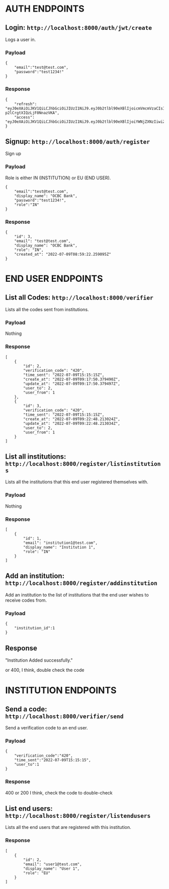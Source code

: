 # AUTH ENDPOINTS

## Login: `http://localhost:8000/auth/jwt/create`

Logs a user in.

### Payload

```
{
    "email":"test@test.com",
    "password":"test1234!"
}
```

### Response

```
{
    "refresh": "eyJ0eXAiOiJKV1QiLCJhbGciOiJIUzI1NiJ9.eyJ0b2tlbl90eXBlIjoicmVmcmVzaCIsImV4cCI6MTY1NzQ0MDY2MiwianRpIjoiOWUwZjAwOWY4Y2QxNDEyZDk0MmQxNWI0Yzg1ODFlN2EiLCJ1c2VyX2lkIjo2fQ.JeCzttgiSQdB84Z_Fhw8-p2lCrgtXIQzLjF0NnazVKA",
    "access": "eyJ0eXAiOiJKV1QiLCJhbGciOiJIUzI1NiJ9.eyJ0b2tlbl90eXBlIjoiYWNjZXNzIiwiZXhwIjoxNjU3MzU0NTYyLCJqdGkiOiI0NjNlNjNlMDIyNGM0MzM0OWNkNzI4MDdlMDc1ZDE0MSIsInVzZXJfaWQiOjZ9.rEoohBTZuvXwObYiz3paX0u4Io90aKaQGxIwz7ICzuA"
}
```


## Signup:  `http://localhost:8000/auth/register`

Sign up

### Payload

Role is either IN (INSTITUTION) or EU (END USER).

```
{
    "email":"test@test.com",
    "display_name": "OCBC Bank",
    "password":"test1234!",
    "role":"IN"
}
```

### Response

```
{
    "id": 3,
    "email": "test@test.com",
    "display_name": "OCBC Bank",
    "role": "IN",
    "created_at": "2022-07-09T08:59:22.259095Z"
}
```



# END USER ENDPOINTS

## List all Codes:  `http://localhost:8000/verifier`

Lists all the codes sent from institutions.

### Payload

Nothing

### Response

```
[
    {
        "id": 2,
        "verification_code": "420",
        "time_sent": "2022-07-09T15:15:15Z",
        "create_at": "2022-07-09T09:17:50.379490Z",
        "update_at": "2022-07-09T09:17:50.379497Z",
        "user_to": 2,
        "user_from": 1
    },
    {
        "id": 3,
        "verification_code": "420",
        "time_sent": "2022-07-09T15:15:15Z",
        "create_at": "2022-07-09T09:22:48.213024Z",
        "update_at": "2022-07-09T09:22:48.213034Z",
        "user_to": 2,
        "user_from": 1
    }
]
```


## List all institutions: `http://localhost:8000/register/listinstitutions`

Lists all the institutions that this end user registered themselves with.

### Payload

Nothing

### Response

```
[
    {
        "id": 1,
        "email": "institution1@test.com",
        "display_name": "Institution 1",
        "role": "IN"
    }
]
```


## Add an institution: `http://localhost:8000/register/addinstitution`

Add an institution to the list of institutions that the end user wishes to receive codes from.

### Payload

```
{
    "institution_id":1
}
```

## Response

"Institution Added successfully."

or 400, I think, double check the code 



# INSTITUTION ENDPOINTS

## Send a code:  `http://localhost:8000/verifier/send`

Send a verification code to an end user.

### Payload

```
{
    "verification_code":"420",
    "time_sent":"2022-07-09T15:15:15",
    "user_to":1
}
```

### Response

400 or 200 I think, check the code to double-check


## List end users: `http://localhost:8000/register/listendusers`

Lists all the end users that are registered with this institution.

### Response

```
[
    {
        "id": 2,
        "email": "user1@test.com",
        "display_name": "User 1",
        "role": "EU"
    }
]
```

